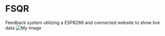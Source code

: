# FSQR
Feedback system utilizing a ESP8266 and connected website to show live data
![My image](https://drive.google.com/uc?id=1zB5vWxx9wwHM8W6TXj1Qb7_aAWktk8oK)
